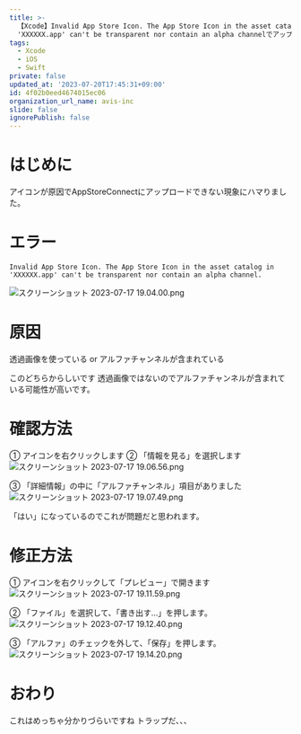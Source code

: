 ```yaml
---
title: >-
  【Xcode】Invalid App Store Icon. The App Store Icon in the asset catalog in
  'XXXXXX.app' can't be transparent nor contain an alpha channelでアップロードできない
tags:
  - Xcode
  - iOS
  - Swift
private: false
updated_at: '2023-07-20T17:45:31+09:00'
id: 4f02b0eed4674015ec06
organization_url_name: avis-inc
slide: false
ignorePublish: false
---
```

# はじめに
アイコンが原因でAppStoreConnectにアップロードできない現象にハマりました。

# エラー
```
Invalid App Store Icon. The App Store Icon in the asset catalog in 'XXXXXX.app' can't be transparent nor contain an alpha channel.
```

![スクリーンショット 2023-07-17 19.04.00.png](https://qiita-image-store.s3.ap-northeast-1.amazonaws.com/0/1745371/1ba11093-d71a-7303-bedf-4663a4467a59.png)

# 原因
透過画像を使っている or アルファチャンネルが含まれている

このどちらからしいです
透過画像ではないのでアルファチャンネルが含まれている可能性が高いです。

# 確認方法
① アイコンを右クリックします
② 「情報を見る」を選択します
![スクリーンショット 2023-07-17 19.06.56.png](https://qiita-image-store.s3.ap-northeast-1.amazonaws.com/0/1745371/6ff5d22b-dfb0-1107-a037-f723ce4e7a15.png)

③ 「詳細情報」の中に「アルファチャンネル」項目がありました
![スクリーンショット 2023-07-17 19.07.49.png](https://qiita-image-store.s3.ap-northeast-1.amazonaws.com/0/1745371/120f6670-b487-32e1-2aa6-ca57193cb115.png)

「はい」になっているのでこれが問題だと思われます。

# 修正方法
① アイコンを右クリックして「プレビュー」で開きます
![スクリーンショット 2023-07-17 19.11.59.png](https://qiita-image-store.s3.ap-northeast-1.amazonaws.com/0/1745371/03e28769-863d-58c4-5421-8dc394c5dead.png)

② 「ファイル」を選択して、「書き出す...」を押します。
![スクリーンショット 2023-07-17 19.12.40.png](https://qiita-image-store.s3.ap-northeast-1.amazonaws.com/0/1745371/f90b695d-e770-bbe5-416c-bf324ba384be.png)

③ 「アルファ」のチェックを外して、「保存」を押します。
![スクリーンショット 2023-07-17 19.14.20.png](https://qiita-image-store.s3.ap-northeast-1.amazonaws.com/0/1745371/16d1c190-8c48-7afb-99fe-712a8f2abf50.png)

# おわり
これはめっちゃ分かりづらいですね
トラップだ、、、
